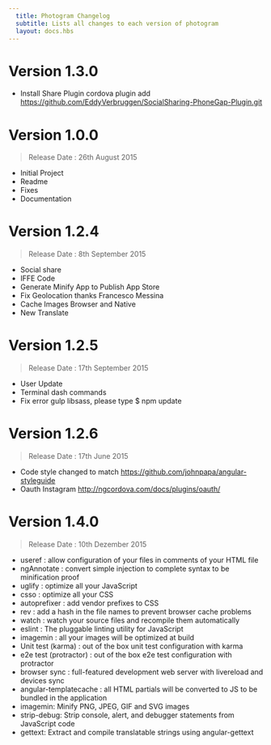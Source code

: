 ```yaml
---
  title: Photogram Changelog
  subtitle: Lists all changes to each version of photogram
  layout: docs.hbs
---
```

# Version 1.3.0
- Install Share Plugin cordova plugin add https://github.com/EddyVerbruggen/SocialSharing-PhoneGap-Plugin.git

# Version 1.0.0
> Release Date : 26th August 2015

- Initial Project
- Readme
- Fixes
- Documentation

# Version 1.2.4
> Release Date : 8th September 2015

- Social share
- IFFE Code
- Generate Minify App to Publish App Store
- Fix Geolocation thanks Francesco Messina
- Cache Images Browser and Native
- New Translate

# Version 1.2.5
> Release Date : 17th September 2015

- User Update
- Terminal dash commands
- Fix error gulp libsass, please type $ npm update

# Version 1.2.6
> Release Date : 17th June 2015
- Code style changed to match https://github.com/johnpapa/angular-styleguide
- Oauth Instagram http://ngcordova.com/docs/plugins/oauth/


# Version 1.4.0
> Release Date : 10th Dezember 2015
- useref : allow configuration of your files in comments of your HTML file
- ngAnnotate : convert simple injection to complete syntax to be minification proof
- uglify : optimize all your JavaScript
- csso : optimize all your CSS
- autoprefixer : add vendor prefixes to CSS
- rev : add a hash in the file names to prevent browser cache problems
- watch : watch your source files and recompile them automatically
- eslint : The pluggable linting utility for JavaScript
- imagemin : all your images will be optimized at build
- Unit test (karma) : out of the box unit test configuration with karma
- e2e test (protractor) : out of the box e2e test configuration with protractor
- browser sync : full-featured development web server with livereload and devices sync
- angular-templatecache : all HTML partials will be converted to JS to be bundled in the application
- imagemin: Minify PNG, JPEG, GIF and SVG images
- strip-debug: Strip console, alert, and debugger statements from JavaScript code
- gettext: Extract and compile translatable strings using angular-gettext
